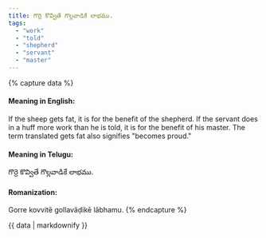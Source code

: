 ```yaml
---
title: గొర్రె కొవ్వితే గొల్లవాడికే లాభము.
tags:
  - "work"
  - "told"
  - "shepherd"
  - "servant"
  - "master"
---
```


{% capture data %}
#### Meaning in English:
If the sheep gets fat, it is for the benefit of the shepherd.
If the servant does in a huff more work than he is told, it is for the benefit of his master. The term translated gets fat also signifies "becomes proud."

#### Meaning in Telugu:
గొర్రె కొవ్వితే గొల్లవాడికే లాభము.

#### Romanization:
Gorre kovvitē gollavāḍikē lābhamu.
{% endcapture %}

{{ data | markdownify }}

